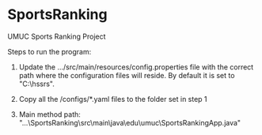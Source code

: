 # SportsRanking
UMUC Sports Ranking Project

Steps to run the program:

1) Update the .../src/main/resources/config.properties file with the correct path where the configuration files will reside. By default it is set to "C:\hssrs\".

2) Copy all the /configs/*.yaml files to the folder set in step 1

3) Main method path: "...\SportsRanking\src\main\java\edu\umuc\SportsRankingApp.java"